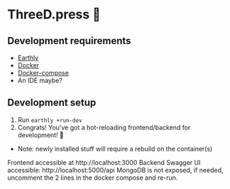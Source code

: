 # ThreeD.press 🚀

## Development requirements
- [Earthly](https://earthly.dev/)
- [Docker](https://docs.docker.com/engine/install/)
- [Docker-compose](https://docs.docker.com/compose/install/)
- An IDE maybe?

## Development setup
1. Run `earthly +run-dev`
1. Congrats! You've got a hot-reloading frontend/backend for development! 🤩
- Note: newly installed stuff will require a rebuild on the container(s)

Frontend accessible at http://localhost:3000
Backend Swagger UI accessible: http://localhost:5000/api
MongoDB is not exposed, if needed, uncomment the 2 lines in the docker compose and re-run.